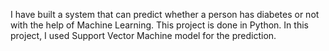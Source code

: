I have built a system that can predict whether a person has diabetes or not with the help of Machine Learning. This project is done in Python. In this project, I used Support Vector Machine model for the prediction.
